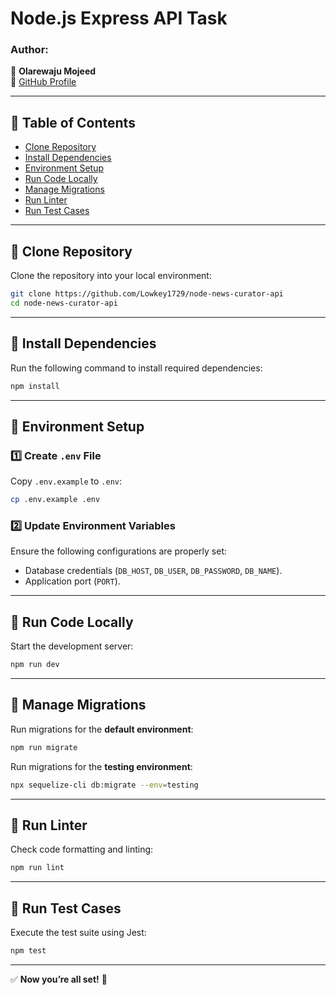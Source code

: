 # **Node.js Express API Task**

### **Author:**

📌 **Olarewaju Mojeed**  
🔗 [GitHub Profile](https://github.com/Lowkey1729)

---

## **📌 Table of Contents**

- [Clone Repository](#clone-repository)
- [Install Dependencies](#install-dependencies)
- [Environment Setup](#environment-setup)
- [Run Code Locally](#run-code-locally)
- [Manage Migrations](#manage-migrations)
- [Run Linter](#run-linter)
- [Run Test Cases](#run-test-cases)

---

## **🔹 Clone Repository**

Clone the repository into your local environment:

```bash
git clone https://github.com/Lowkey1729/node-news-curator-api
cd node-news-curator-api
```

---

## **🔹 Install Dependencies**

Run the following command to install required dependencies:

```bash
npm install
```

---

## **🔹 Environment Setup**

### **1️⃣ Create `.env` File**

Copy `.env.example` to `.env`:

```bash
cp .env.example .env
```

### **2️⃣ Update Environment Variables**

Ensure the following configurations are properly set:

- Database credentials (`DB_HOST`, `DB_USER`, `DB_PASSWORD`, `DB_NAME`).
- Application port (`PORT`).

---

## **🔹 Run Code Locally**

Start the development server:

```bash
npm run dev
```

---

## **🔹 Manage Migrations**

Run migrations for the **default environment**:

```bash
npm run migrate
```

Run migrations for the **testing environment**:

```bash
npx sequelize-cli db:migrate --env=testing
```

---

## **🔹 Run Linter**

Check code formatting and linting:

```bash
npm run lint
```

---

## **🔹 Run Test Cases**

Execute the test suite using Jest:

```bash
npm test
```

---

✅ **Now you’re all set!** 🚀
